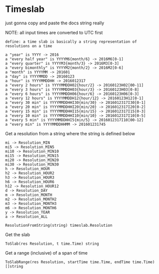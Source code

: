 # Timeslab

just gonna copy and paste the docs string really

NOTE: all input times are converted to UTC first


    define: a time slab is basically a string representation of resolutions on a time
    
    a "year" is YYYY -> 2016
    a "every half year" is YYYYM6{month/6} -> 2016M6[0-1]
    a "every quarter" is YYYYM3{month/3} -> 2016M3[0-3]
    a "every bimonthly" is YYYYM2{month/2} -> 2016M2[0-6]
    a "month" is YYYYMM -> 201601
    a "day" is YYYYMMDD -> 20160123
    a "hour" is YYYYMMDDHH -> 2016012317
    a "every 2 hours" is YYYYMMDDH02{hour/2} -> 20160123H02[00-11]
    a "every 3 hours" is YYYYMMDDH03{hour/3} -> 20160123H03[0-8]
    a "every 6 hours" is YYYYMMDDH06{hour/6} -> 20160123H06[0-3]
    a "every 12 hours" is YYYYMMDDH12{hour/12} -> 20160123H12[0-1]
    a "every 30 min" is YYYYMMDDHHI30{min/30} -> 2016012317I30[0-1]
    a "every 20 min" is YYYYMMDDHHI20{min/20} -> 2016012317I20[0-2]
    a "every 15 min" is YYYYMMDDHHI15{min/15} -> 2016012317I15[0-3]
    a "every 10 min" is YYYYMMDDHHI10{min/10} -> 2016012317I10[0-5]
    a "every 5 min" is YYYYMMDDHHI5{min/5} -> 2016012317I10[00-12]
    a "every min" is YYYYMMDDHHMM -> 201601231745
   
   
Get a resolution from a string where the string is defined below

    mi -> Resolution_MIN
    mi5 -> Resolution_MIN5
    mi10 -> Resolution_MIN10
    mi15 -> Resolution_MIN15
    mi20 -> Resolution_MIN20
    mi30 -> Resolution_MIN30
    h -> Resolution_HOUR
    h2 -> Resolution_HOUR2
    h3 -> Resolution_HOUR3
    h6 -> Resolution_HOUR6
    h12 -> Resolution_HOUR12
    d -> Resolution_DAY
    m -> Resolution_MONTH
    m2 -> Resolution_MONTH2
    m3 -> Resolution_MONTH3
    m6 -> Resolution_MONTH6
    y -> Resolution_YEAR
    a -> Resolution_ALL

    ResolutionFromString(string) timeslab.Resolution
    

Get the slab

    ToSlab(res Resolution, t time.Time) string
    
Get a range (inclusive) of a span of time

    ToSlabRange(res Resolution, startTime time.Time, endTime time.Time) []string
    
 
    
    